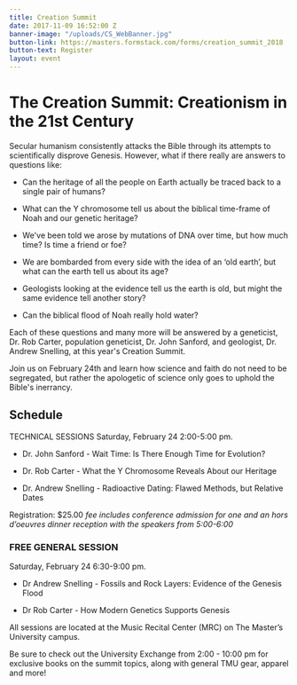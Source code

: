 ```yaml
---
title: Creation Summit
date: 2017-11-09 16:52:00 Z
banner-image: "/uploads/CS_WebBanner.jpg"
button-link: https://masters.formstack.com/forms/creation_summit_2018
button-text: Register
layout: event
---
```


# The Creation Summit: Creationism in the 21st Century

Secular humanism consistently attacks the Bible through its attempts to scientifically disprove Genesis. However, what if there really are answers to questions like:

* Can the heritage of all the people on Earth actually be traced back to a single pair of humans?

* What can the Y chromosome tell us about the biblical time-frame of Noah and our genetic heritage?

* We've been told we arose by mutations of DNA over time, but how much time? Is time a friend or foe?

* We are bombarded from every side with the idea of an ‘old earth’, but what can the earth tell us about its age?

* Geologists looking at the evidence tell us the earth is old, but might the same evidence tell another story?

* Can the biblical flood of Noah really hold water?

Each of these questions and many more will be answered by a geneticist, Dr. Rob Carter, population geneticist, Dr. John Sanford, and  geologist, Dr. Andrew Snelling, at this year's Creation Summit.

Join us on February 24th and learn how science and faith do not need to be segregated, but rather the apologetic of science only goes to uphold the Bible's inerrancy.

## Schedule

TECHNICAL SESSIONS
Saturday, February 24  2:00-5:00 pm.

* Dr. John Sanford - Wait Time: Is There Enough Time for Evolution?

* Dr. Rob Carter - What the Y Chromosome Reveals About our Heritage

* Dr. Andrew Snelling - Radioactive Dating: Flawed Methods, but Relative Dates

Registration: $25.00
*fee includes conference admission for one and an hors d’oeuvres dinner reception with the speakers from 5:00-6:00*

### FREE GENERAL SESSION

Saturday, February 24  6:30-9:00 pm.

* Dr Andrew Snelling - Fossils and Rock Layers: Evidence of the Genesis Flood

* Dr Rob Carter - How Modern Genetics Supports Genesis

All sessions are located at the Music Recital Center (MRC) on The Master’s University campus.

Be sure to check out the University Exchange from 2:00 - 10:00 pm for exclusive books on the summit topics, along with general TMU gear, apparel and more!